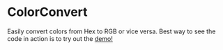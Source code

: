 # ColorConvert
Easily convert colors from Hex to RGB or vice versa. Best way to see the code in action is to try out the [demo!](http://www.jameskuczmarski.com/ColorConvert/)
